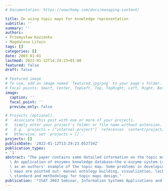 ```yaml
---
# Documentation: https://wowchemy.com/docs/managing-content/

title: On using topic maps for knowledge representation
subtitle: ''
summary: ''
authors:
- Przemysław Kazienko
- Magdalena Litwin
tags: []
categories: []
date: 2003-01-01
lastmod: 2022-01-12T14:29:23+01:00
featured: false
draft: false

# Featured image
# To use, add an image named `featured.jpg/png` to your page's folder.
# Focal points: Smart, Center, TopLeft, Top, TopRight, Left, Right, BottomLeft, Bottom, BottomRight.
image:
  caption: ''
  focal_point: ''
  preview_only: false

# Projects (optional).
#   Associate this post with one or more of your projects.
#   Simply enter your project's folder or file name without extension.
#   E.g. `projects = ["internal-project"]` references `content/project/deep-learning/index.md`.
#   Otherwise, set `projects = []`.
projects: []
publishDate: '2022-01-12T13:29:23.052734Z'
publication_types:
- '1'
abstract: "The paper contains some detailed information on the topic maps paradigm.\
  \ An application of enzymes knowledge database–the e-enzyme system is presented\
  \ as an authors' example of the topic map. Some problems in developing of topic\
  \ maps are pointed out: manual ontology building, visualization, lack of querying\
  \ standard and methodology for topic maps design."
publication: '*ISAT 2003 Seminar, Information Systems Applications and Technology*'
---
```

